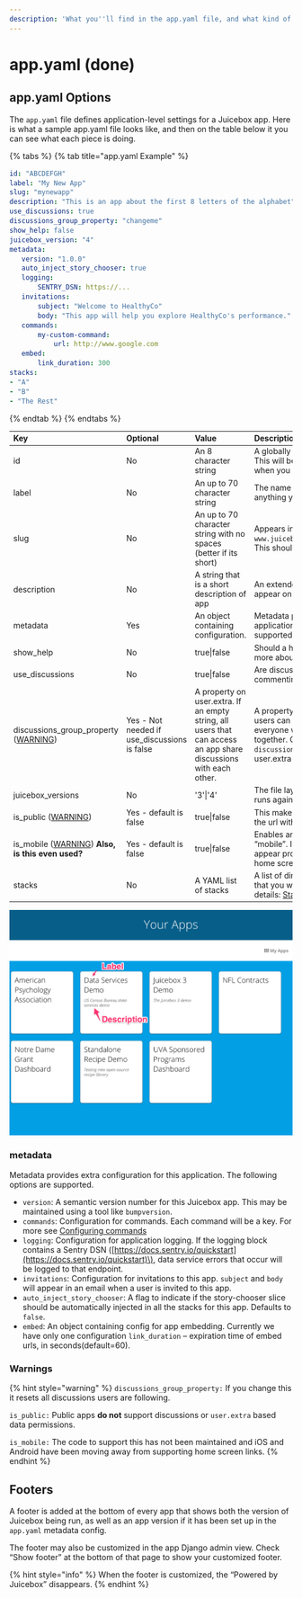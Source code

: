 ```yaml
---
description: 'What you''ll find in the app.yaml file, and what kind of options you have'
---
```


# app.yaml \(done\)

## app.yaml Options

The `app.yaml` file defines application-level settings for a Juicebox app. Here is what a sample app.yaml file looks like, and then on the table below it you can see what each piece is doing.

{% tabs %}
{% tab title="app.yaml Example" %}
```yaml
id: "ABCDEFGH"
label: "My New App"
slug: "mynewapp"
description: "This is an app about the first 8 letters of the alphabet"
use_discussions: true
discussions_group_property: "changeme"
show_help: false
juicebox_version: "4"
metadata:
   version: "1.0.0"
   auto_inject_story_chooser: true
   logging:
       SENTRY_DSN: https://...
   invitations:
       subject: "Welcome to HealthyCo"
       body: "This app will help you explore HealthyCo's performance."
   commands:
       my-custom-command:
           url: http://www.google.com
   embed:
       link_duration: 300
stacks:
- "A"
- "B"
- "The Rest"
```
{% endtab %}
{% endtabs %}

| Key | Optional | Value | Description |
| :--- | :--- | :--- | :--- |
| id | No | An 8 character string | A globally unique id across all Juicebox apps. This will be assigned for you automatically when you run `jb create {appname}` |
| label | No | An up to 70 character string | The name of your new app. This can be anything you want up to 70 characters. |
| slug | No | An up to 70 character string with no spaces \(better if its short\) | Appears in the url for the stack like `www.juiceboxdata.com/{appslug}/{stackslug}/.` This should be unique among all apps. |
| description | No | A string that is a short description of app | An extended description of your app. This will appear on the app home page. |
| metadata | Yes | An object containing configuration. | Metadata provides extra configuration for this application. The following options are supported. More info and options are [here](app.yaml.md#metadata). |
| show\_help | No | true\|false | Should a help link be displayed for this app. For more about help, go [here](../where-should-i-live/help-in-juicebox.md). |
| use\_discussions | No | true\|false | Are discussions enabled in this app? \(in app commenting\) |
| discussions\_group\_property \([WARNING](app.yaml.md#warnings)\) | Yes - Not needed if use\_discussions is false | A property  on user.extra. If an empty string, all users that can access an app share discussions with each other. | A property of `user.extra` that controls who users can talk to in discussions. If blank, everyone with access to the app can discuss together. Only users who share the same `discussions_group_property` value in their user.extra can share discussions. |
| juicebox\_versions | No | '3'\|'4' | The file layout and engine this Juicebox app runs against. [Juicebox File Layout]() |
| is\_public \([WARNING](app.yaml.md#warnings)\) | Yes - default is false | true\|false | This makes an app available to anyone who hits the url without requiring them to be logged in. |
| is\_mobile \([WARNING](app.yaml.md#warnings)\) **Also, is this even used?**  | Yes - default is false | true\|false | Enables an application to be tagged as “mobile”. In this case an extra popup will appear prompting users to save the app to their home screen on a iOS or Android device. |
| stacks | No | A YAML list of stacks | A list of directories containing stack definitions that you want to appear in this app. More details: [Stacks](stacks/). |

![This is how your label and description appear on your home page](../.gitbook/assets/your_apps1.png)

### metadata

Metadata provides extra configuration for this application. The following options are supported.

* `version`: A semantic version number for this Juicebox app. This may be maintained using a tool like `bumpversion`.
* `commands`: Configuration for commands. Each command will be a key. For more see [Configuring commands](../enhancements-contents/adding-interactivity/commands.md#configuring-commands) 
* `logging`: Configuration for application logging. If the logging block contains a Sentry DSN \([https://docs.sentry.io/quickstart](https://docs.sentry.io/quickstart)\), data service errors that occur will be logged to that endpoint.
* `invitations`: Configuration for invitations to this app. `subject` and `body` will appear in an email when a user is invited to this app.
* `auto_inject_story_chooser`: A flag to indicate if the story-chooser slice should be automatically injected in all the stacks for this app. Defaults to `false`.
* `embed`: An object containing config for app embedding. Currently we have only one configuration `link_duration` – expiration time of embed urls, in seconds\(default=60\).

### Warnings

{% hint style="warning" %}
`discussions_group_property:` If you change this it resets all discussions users are following.

`is_public:` Public apps **do not** support discussions or `user.extra` based data permissions.

`is_mobile:` The code to support this has not been maintained and iOS and Android have been moving away from supporting home screen links.
{% endhint %}

## Footers

A footer is added at the bottom of every app that shows both the version of Juicebox being run, as well as an app version if it has been set up in the `app.yaml` metadata config.

The footer may also be customized in the app Django admin view. Check “Show footer” at the bottom of that page to show your customized footer.

{% hint style="info" %}
When the footer is customized, the “Powered by Juicebox” disappears.
{% endhint %}

